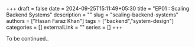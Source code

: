 +++ 
draft = false
date = 2024-09-25T15:11:49+05:30
title = "EP01 : Scaling Backend Systems"
description = ""
slug = "scaling-backend-systems"
authors = ["Hasan Faraz Khan"]
tags = ["backend","system-design"]
categories = []
externalLink = ""
series = []
+++

To be continued..